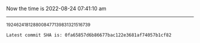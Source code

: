 Now the time is 2022-08-24 07:41:10 am

---

<small>1924624181288008477139831321516739</small>

```txt
Latest commit SHA is: 0fa65857d6b86677bac122e3681af74057b1cf82
```
